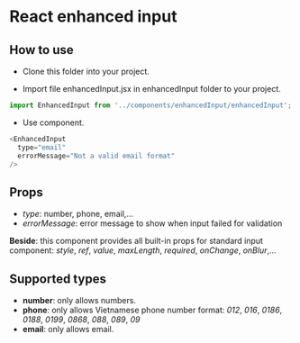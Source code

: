 # React enhanced input

## How to use
* Clone this folder into your project.

* Import file enhancedInput.jsx in enhancedInput folder to your project.
```javascript
import EnhancedInput from '../components/enhancedInput/enhancedInput';
```
* Use component.
```javascript
<EnhancedInput
  type="email"
  errorMessage="Not a valid email format"
/>
```

## Props
* *type*: number, phone, email,...
* *errorMessage*: error message to show when input failed for validation

**Beside**: this component provides all built-in props for standard input component: *style*, *ref*, *value*, *maxLength*, *required*, *onChange*, *onBlur*,...

## Supported types
* **number**: only allows numbers.
* **phone**: only allows Vietnamese phone number format: *012*, *016*, *0186*, *0188*, *0199*, *0868*, *088*, *089*, *09*
* **email**: only allows email.
